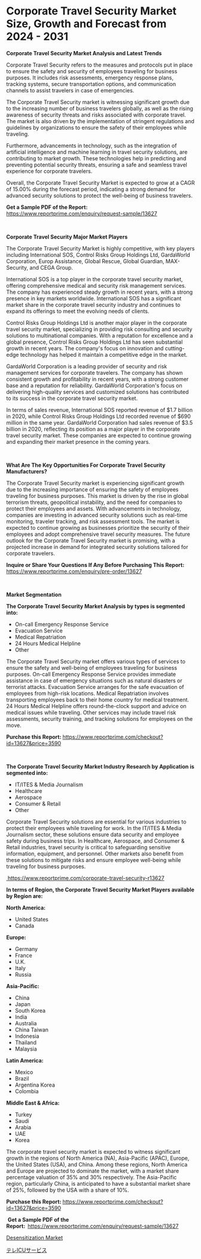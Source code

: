 <p><h1>Corporate Travel Security Market Size, Growth and Forecast from 2024 - 2031</h1></p><p><strong>Corporate Travel Security Market Analysis and Latest Trends</strong></p>
<p><p>Corporate Travel Security refers to the measures and protocols put in place to ensure the safety and security of employees traveling for business purposes. It includes risk assessments, emergency response plans, tracking systems, secure transportation options, and communication channels to assist travelers in case of emergencies.</p><p>The Corporate Travel Security market is witnessing significant growth due to the increasing number of business travelers globally, as well as the rising awareness of security threats and risks associated with corporate travel. The market is also driven by the implementation of stringent regulations and guidelines by organizations to ensure the safety of their employees while traveling.</p><p>Furthermore, advancements in technology, such as the integration of artificial intelligence and machine learning in travel security solutions, are contributing to market growth. These technologies help in predicting and preventing potential security threats, ensuring a safe and seamless travel experience for corporate travelers.</p><p>Overall, the Corporate Travel Security Market is expected to grow at a CAGR of 15.00% during the forecast period, indicating a strong demand for advanced security solutions to protect the well-being of business travelers.</p></p>
<p><strong>Get a Sample PDF of the Report:&nbsp;</strong> <a href="https://www.reportprime.com/enquiry/request-sample/13627">https://www.reportprime.com/enquiry/request-sample/13627</a></p>
<p>&nbsp;</p>
<p><strong>Corporate Travel Security Major Market Players</strong></p>
<p><p>The Corporate Travel Security Market is highly competitive, with key players including International SOS, Control Risks Group Holdings Ltd, GardaWorld Corporation, Europ Assistance, Global Rescue, Global Guardian, MAX-Security, and CEGA Group.</p><p>International SOS is a top player in the corporate travel security market, offering comprehensive medical and security risk management services. The company has experienced steady growth in recent years, with a strong presence in key markets worldwide. International SOS has a significant market share in the corporate travel security industry and continues to expand its offerings to meet the evolving needs of clients.</p><p>Control Risks Group Holdings Ltd is another major player in the corporate travel security market, specializing in providing risk consulting and security solutions to multinational companies. With a reputation for excellence and a global presence, Control Risks Group Holdings Ltd has seen substantial growth in recent years. The company's focus on innovation and cutting-edge technology has helped it maintain a competitive edge in the market.</p><p>GardaWorld Corporation is a leading provider of security and risk management services for corporate travelers. The company has shown consistent growth and profitability in recent years, with a strong customer base and a reputation for reliability. GardaWorld Corporation's focus on delivering high-quality services and customized solutions has contributed to its success in the corporate travel security market.</p><p>In terms of sales revenue, International SOS reported revenue of $1.7 billion in 2020, while Control Risks Group Holdings Ltd recorded revenue of $690 million in the same year. GardaWorld Corporation had sales revenue of $3.5 billion in 2020, reflecting its position as a major player in the corporate travel security market. These companies are expected to continue growing and expanding their market presence in the coming years.</p></p>
<p>&nbsp;</p>
<p><strong>What Are The Key Opportunities For Corporate Travel Security Manufacturers?</strong></p>
<p><p>The Corporate Travel Security market is experiencing significant growth due to the increasing importance of ensuring the safety of employees traveling for business purposes. This market is driven by the rise in global terrorism threats, geopolitical instability, and the need for companies to protect their employees and assets. With advancements in technology, companies are investing in advanced security solutions such as real-time monitoring, traveler tracking, and risk assessment tools. The market is expected to continue growing as businesses prioritize the security of their employees and adopt comprehensive travel security measures. The future outlook for the Corporate Travel Security market is promising, with a projected increase in demand for integrated security solutions tailored for corporate travelers.</p></p>
<p><strong>Inquire or Share Your Questions If Any Before Purchasing This Report:</strong> <a href="https://www.reportprime.com/enquiry/pre-order/13627">https://www.reportprime.com/enquiry/pre-order/13627</a></p>
<p>&nbsp;</p>
<p><strong>Market Segmentation</strong></p>
<p><strong>The Corporate Travel Security Market Analysis by types is segmented into:</strong></p>
<p><ul><li>On-call Emergency Response Service</li><li>Evacuation Service</li><li>Medical Repatriation</li><li>24 Hours Medical Helpline</li><li>Other</li></ul></p>
<p><p>The Corporate Travel Security market offers various types of services to ensure the safety and well-being of employees traveling for business purposes. On-call Emergency Response Service provides immediate assistance in case of emergency situations such as natural disasters or terrorist attacks. Evacuation Service arranges for the safe evacuation of employees from high-risk locations. Medical Repatriation involves transporting employees back to their home country for medical treatment. 24 Hours Medical Helpline offers round-the-clock support and advice on medical issues while traveling. Other services may include travel risk assessments, security training, and tracking solutions for employees on the move.</p></p>
<p><strong>Purchase this Report:&nbsp;</strong><a href="https://www.reportprime.com/checkout?id=13627&price=3590">https://www.reportprime.com/checkout?id=13627&price=3590</a></p>
<p>&nbsp;</p>
<p><strong>The Corporate Travel Security Market Industry Research by Application is segmented into:</strong></p>
<p><ul><li>IT/ITES & Media Journalism</li><li>Healthcare</li><li>Aerospace</li><li>Consumer & Retail</li><li>Other</li></ul></p>
<p><p>Corporate Travel Security solutions are essential for various industries to protect their employees while traveling for work. In the IT/ITES & Media Journalism sector, these solutions ensure data security and employee safety during business trips. In Healthcare, Aerospace, and Consumer & Retail industries, travel security is critical to safeguarding sensitive information, equipment, and personnel. Other markets also benefit from these solutions to mitigate risks and ensure employee well-being while traveling for business purposes.</p></p>
<p><a href="https://www.reportprime.com/corporate-travel-security-r13627">&nbsp;https://www.reportprime.com/corporate-travel-security-r13627</a></p>
<p><strong>In terms of Region, the Corporate Travel Security Market Players available by Region are:</strong></p>
<p>
    <p> <strong> North America: </strong>
        <ul>
            <li>United States</li>
            <li>Canada</li>
        </ul>
        </p> 
    <p> <strong> Europe: </strong>
        <ul>
            <li>Germany</li>
            <li>France</li>
            <li>U.K.</li>
            <li>Italy</li>
            <li>Russia</li>
        </ul>
        </p> 
    <p> <strong> Asia-Pacific: </strong>
        <ul>
            <li>China</li>
            <li>Japan</li>
            <li>South Korea</li>
            <li>India</li>
            <li>Australia</li>
            <li>China Taiwan</li>
            <li>Indonesia</li>
            <li>Thailand</li>
            <li>Malaysia</li>
        </ul>
        </p> 
    <p> <strong> Latin America: </strong>
        <ul>
            <li>Mexico</li>
            <li>Brazil</li>
            <li>Argentina Korea</li>
            <li>Colombia</li>
        </ul>
        </p> 
    <p> <strong> Middle East & Africa: </strong>
        <ul>
            <li>Turkey</li>
            <li>Saudi</li>
            <li>Arabia</li>
            <li>UAE</li>
            <li>Korea</li>
        </ul>
    </p>
    </p>
<p><p>The corporate travel security market is expected to witness significant growth in the regions of North America (NA), Asia-Pacific (APAC), Europe, the United States (USA), and China. Among these regions, North America and Europe are projected to dominate the market, with a market share percentage valuation of 35% and 30% respectively. The Asia-Pacific region, particularly China, is anticipated to have a substantial market share of 25%, followed by the USA with a share of 10%.</p></p>
<p><strong>Purchase this Report: </strong><a href="https://www.reportprime.com/checkout?id=13627&price=3590">https://www.reportprime.com/checkout?id=13627&price=3590</a></p>
<p>&nbsp;<strong>Get a Sample PDF of the Report:&nbsp;&nbsp;</strong><a href="https://www.reportprime.com/enquiry/request-sample/13627">https://www.reportprime.com/enquiry/request-sample/13627</a></p>
<p><strong></strong></p>
<p><p><a href="https://github.com/RichRobinson5/Market-Research-Report-List-5/blob/main/desensitization-market.md">Desensitization Market</a></p><p><a href="https://github.com/LenoraKris2023/Market-Research-Report-List-1/blob/main/373165280423.md">テレICUサービス</a></p></p>